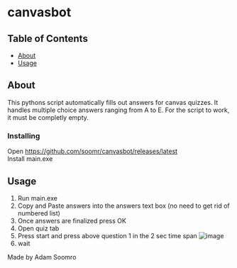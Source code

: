 # canvasbot

## Table of Contents
+ [About](#about)
+ [Usage](#usage)
## About <a name = "about"></a>
This pythons script automatically fills out answers for canvas quizzes. It handles multiple choice answers ranging from A to E. For the script to work, it must be completly empty.


### Installing

Open https://github.com/soomr/canvasbot/releases/latest  
Install main.exe

## Usage <a name = "usage"></a>

1.  Run main.exe
2.  Copy and Paste answers into the answers text box (no need to get rid of numbered list)
3.  Once answers are finalized press OK
4.  Open quiz tab
5.  Press start and press above question 1 in the 2 sec time span
![image](https://user-images.githubusercontent.com/52680308/113430046-7c599800-93a7-11eb-8f35-088b1e8ca4a3.png)
6. wait

Made by Adam Soomro
